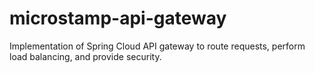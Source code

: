 # microstamp-api-gateway
Implementation of Spring Cloud API gateway to route requests, perform load balancing, and provide security.
